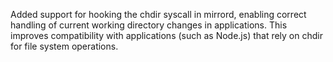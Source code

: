 Added support for hooking the chdir syscall in mirrord, enabling correct handling of current working directory changes in applications. This improves compatibility with applications (such as Node.js) that rely on chdir for file system operations. 